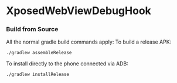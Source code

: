 XposedWebViewDebugHook
===========


### Build from Source
All the normal gradle build commands apply:
To build a release APK:
```
./gradlew assembleRelease
```
To install directly to the phone connected via ADB:
```
./gradlew installRelease
```



